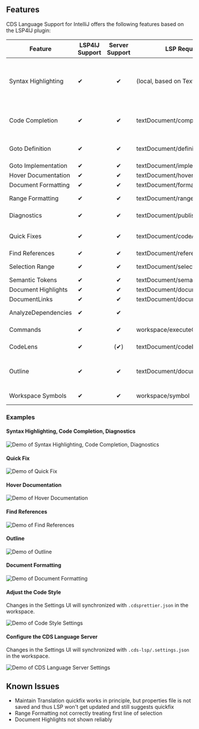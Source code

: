## Features

CDS Language Support for IntelliJ offers the following features based on the LSP4IJ plugin:

| Feature              | LSP4IJ Support | Server Support | LSP Request                                         | Remarks                                                                                        | Tested Working                                           |
|----------------------|----------------|:--------------:|-----------------------------------------------------|------------------------------------------------------------------------------------------------|----------------------------------------------------------|
| Syntax Highlighting  | ✔              |  ✔             | (local, based on TextMate)                          | TM Bundle is automatically registered on plugin installation (and disabled on uninstallation). | ✓                                                        |
| Code Completion      | ✔              |  ✔             | textDocument/completion                             | Completing with global identifiers supported with completionItem/resolve                       | ✓ local, global identifiers                              |
| Goto Definition      | ✔              |  ✔             | textDocument/definition                             |                                                                                                | ✓ *Go declaration or usages*                             |
| Goto Implementation  | ✔              |  ✔             | textDocument/implementation                         |                                                                                                | ✓                                                        |
| Hover Documentation  | ✔              |  ✔             | textDocument/hover                                  |                                                                                                | ✓                                                        |
| Document Formatting  | ✔              |  ✔             | textDocument/formatting                             |                                                                                                | ✓                                                        |
| Range Formatting     | ✔              |  ✔             | textDocument/rangeFormatting                        | Format selected text ranges                                                                    | ✓                                                        |
| Diagnostics          | ✔              |  ✔             | textDocument/publishDiagnostics                     | Problems (errors, warnings).                                                                   | ✓                                                        |
| Quick Fixes          | ✔              |  ✔             | textDocument/codeAction                             | Only for Diagnostics, no Intention Actions provided by server yet                              | ✓                                                        |
| Find References      | ✔              |  ✔             | textDocument/references                             |                                                                                                | ✓                                                        |
| Selection Range      | ✔              |  ✔             | textDocument/selectionRange                         | Smart selection expansion                                                                      | ❌                                                        |
| Semantic Tokens      | ✔              |  ✔             | textDocument/semanticTokens                         |                                                                                                | ?                                                        |
| Document Highlights  | ✔              |  ✔             | textDocument/documentHighlight                      |                                                                                                | ✓                                                        |
| DocumentLinks        | ✔              |  ✔             | textDocument/documentLink                           |                                                                                                | ✓                                                        |
| AnalyzeDependencies  | ✔              |  ✔             |                                                     | Statistics for imported path                                                                   |                                                          |
| Commands             | ✔              |  ✔             | workspace/executeCommand                            |                                                                                                | (implicitly tested)                                      |
| CodeLens             | ✔              | (✔)            | textDocument/codeLens                               | Only used to display statistics                                                                | n/a                                                      |
| Outline              | ✔              |  ✔             | textDocument/documentSymbol                         | both flat and hierarchical (IJ seems to only support hierarchical)                             | ✓ (hierarchical)                                         |
| Workspace Symbols    | ✔              |  ✔             | workspace/symbol                                    | Workspace-wide symbol search                                                                   | ✓                                                        |

### Examples

#### Syntax Highlighting, Code Completion, Diagnostics

![Demo of Syntax Highlighting, Code Completion, Diagnostics](.assets/syntax+completion+diagnostics.png)

#### Quick Fix

![Demo of Quick Fix](.assets/quick_fix.png)

#### Hover Documentation

![Demo of Hover Documentation](.assets/hover_documentation.png)

#### Find References

![Demo of Find References](.assets/find_references.png)

#### Outline

![Demo of Outline](.assets/outline.png)

#### Document Formatting

![Demo of Document Formatting](.assets/document_formatting.gif)

#### Adjust the Code Style

Changes in the Settings UI will synchronized with `.cdsprettier.json` in the workspace.

![Demo of Code Style Settings](.assets/code_style_settings.png)

#### Configure the CDS Language Server

Changes in the Settings UI will synchronized with `.cds-lsp/.settings.json` in the workspace.

![Demo of CDS Language Server Settings](.assets/cds_language_server_settings.png)

## Known Issues

- Maintain Translation quickfix works in principle, but properties file is not saved and thus LSP won't get updated and
  still suggests quickfix
- Range Formatting not correctly treating first line of selection
- Document Highlights not shown reliably
